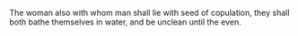 The woman also with whom man shall lie with seed of copulation, they shall both bathe themselves in water, and be unclean until the even.
